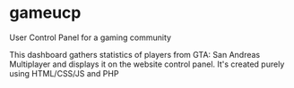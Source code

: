 # gameucp
User Control Panel for a gaming community

This dashboard gathers statistics of players from GTA: San Andreas Multiplayer and displays it on the website control panel. It's created purely using HTML/CSS/JS and PHP
